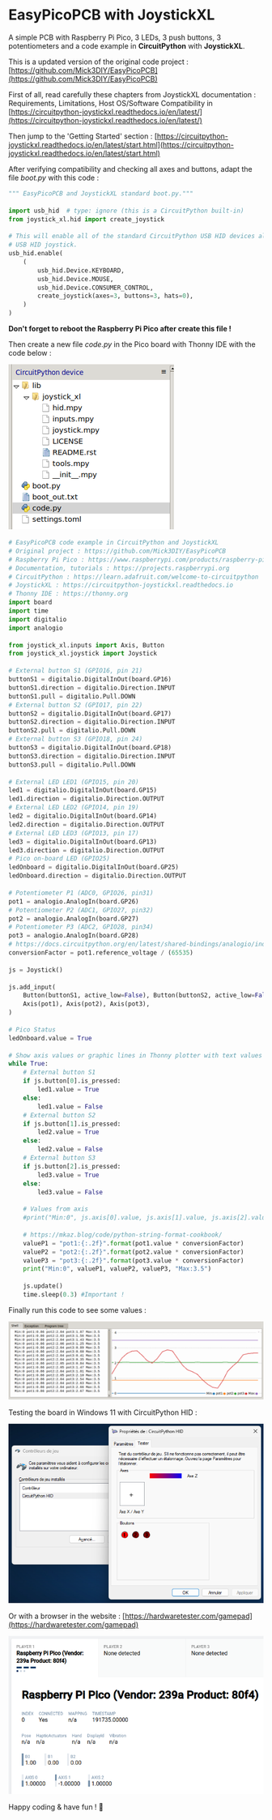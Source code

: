 # EasyPicoPCB with JoystickXL

A simple PCB with Raspberry Pi Pico, 3 LEDs, 3 push buttons, 3 potentiometers and a code example in **CircuitPython** with **JoystickXL**. 

This is a updated version of the original code project : [https://github.com/Mick3DIY/EasyPicoPCB](https://github.com/Mick3DIY/EasyPicoPCB)

First of all, read carefully these chapters from JoystickXL documentation : Requirements, Limitations, Host OS/Software Compatibility in [https://circuitpython-joystickxl.readthedocs.io/en/latest/](https://circuitpython-joystickxl.readthedocs.io/en/latest/)

Then jump to the 'Getting Started' section : [https://circuitpython-joystickxl.readthedocs.io/en/latest/start.html](https://circuitpython-joystickxl.readthedocs.io/en/latest/start.html)

After verifying compatibility and checking all axes and buttons, adapt the file *boot.py* with this code :

```python
""" EasyPicoPCB and JoystickXL standard boot.py."""

import usb_hid  # type: ignore (this is a CircuitPython built-in)
from joystick_xl.hid import create_joystick

# This will enable all of the standard CircuitPython USB HID devices along with a
# USB HID joystick.
usb_hid.enable(
    (
        usb_hid.Device.KEYBOARD,
        usb_hid.Device.MOUSE,
        usb_hid.Device.CONSUMER_CONTROL,
        create_joystick(axes=3, buttons=3, hats=0),
    )
)
```

**Don't forget to reboot the Raspberry Pi Pico after create this file !**

Then create a new file *code.py* in the Pico board with Thonny IDE with the code below :

![](assets/EasyPicoPCB_joystickXL_directories.png)

```python
# EasyPicoPCB code example in CircuitPython and JoystickXL
# Original project : https://github.com/Mick3DIY/EasyPicoPCB
# Raspberry Pi Pico : https://www.raspberrypi.com/products/raspberry-pi-pico/
# Documentation, tutorials : https://projects.raspberrypi.org
# CircuitPython : https://learn.adafruit.com/welcome-to-circuitpython
# JoystickXL : https://circuitpython-joystickxl.readthedocs.io
# Thonny IDE : https://thonny.org
import board
import time
import digitalio
import analogio

from joystick_xl.inputs import Axis, Button
from joystick_xl.joystick import Joystick

# External button S1 (GPIO16, pin 21)
buttonS1 = digitalio.DigitalInOut(board.GP16)
buttonS1.direction = digitalio.Direction.INPUT
buttonS1.pull = digitalio.Pull.DOWN
# External button S2 (GPIO17, pin 22)
buttonS2 = digitalio.DigitalInOut(board.GP17)
buttonS2.direction = digitalio.Direction.INPUT
buttonS2.pull = digitalio.Pull.DOWN
# External button S3 (GPIO18, pin 24)
buttonS3 = digitalio.DigitalInOut(board.GP18)
buttonS3.direction = digitalio.Direction.INPUT
buttonS3.pull = digitalio.Pull.DOWN

# External LED LED1 (GPIO15, pin 20)
led1 = digitalio.DigitalInOut(board.GP15)
led1.direction = digitalio.Direction.OUTPUT
# External LED LED2 (GPIO14, pin 19)
led2 = digitalio.DigitalInOut(board.GP14)
led2.direction = digitalio.Direction.OUTPUT
# External LED LED3 (GPIO13, pin 17)
led3 = digitalio.DigitalInOut(board.GP13)
led3.direction = digitalio.Direction.OUTPUT
# Pico on-board LED (GPIO25)
ledOnboard = digitalio.DigitalInOut(board.GP25)
ledOnboard.direction = digitalio.Direction.OUTPUT

# Potentiometer P1 (ADC0, GPIO26, pin31)
pot1 = analogio.AnalogIn(board.GP26)
# Potentiometer P2 (ADC1, GPIO27, pin32)
pot2 = analogio.AnalogIn(board.GP27)
# Potentiometer P3 (ADC2, GPIO28, pin34)
pot3 = analogio.AnalogIn(board.GP28)
# https://docs.circuitpython.org/en/latest/shared-bindings/analogio/index.html#analogio.AnalogIn
conversionFactor = pot1.reference_voltage / (65535)

js = Joystick()

js.add_input(
    Button(buttonS1, active_low=False), Button(buttonS2, active_low=False), Button(buttonS3, active_low=False),
    Axis(pot1), Axis(pot2), Axis(pot3),
)

# Pico Status
ledOnboard.value = True

# Show axis values or graphic lines in Thonny plotter with text values
while True:
    # External button S1
    if js.button[0].is_pressed:
        led1.value = True
    else:
        led1.value = False
    # External button S2
    if js.button[1].is_pressed:
        led2.value = True
    else:
        led2.value = False
    # External button S3
    if js.button[2].is_pressed:
        led3.value = True
    else:
        led3.value = False

    # Values from axis
    #print("Min:0", js.axis[0].value, js.axis[1].value, js.axis[2].value, "Max:255")
    
    # https://mkaz.blog/code/python-string-format-cookbook/
    valueP1 = "pot1:{:.2f}".format(pot1.value * conversionFactor)
    valueP2 = "pot2:{:.2f}".format(pot2.value * conversionFactor)
    valueP3 = "pot3:{:.2f}".format(pot3.value * conversionFactor)
    print("Min:0", valueP1, valueP2, valueP3, "Max:3.5")

    js.update()
    time.sleep(0.3) #Important !
```

Finally run this code to see some values :

![](assets/EasyPicoPCB_joystickXL_thonny.png)

Testing the board in Windows 11 with CircuitPython HID :

![](assets/EasyPicoPCB_joystickXL_w11.png)

Or with a browser in the website : [https://hardwaretester.com/gamepad](https://hardwaretester.com/gamepad)

![](assets/EasyPicoPCB_joystickXL_gamepad.png)

Happy coding & have fun ! :partying_face:
